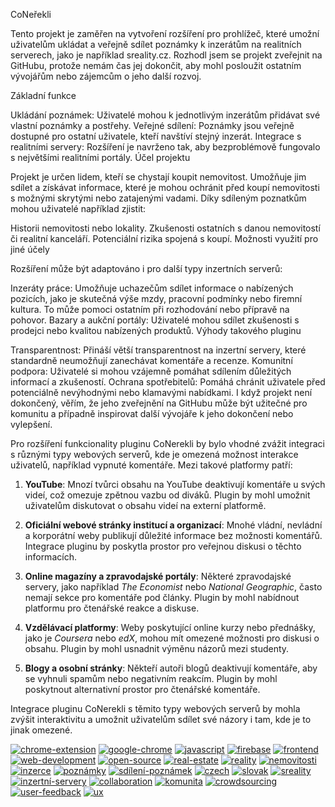 CoNeřekli


Tento projekt je zaměřen na vytvoření rozšíření pro prohlížeč, které umožní uživatelům ukládat a veřejně sdílet poznámky k inzerátům na realitních serverech, jako je například sreality.cz. Rozhodl jsem se projekt zveřejnit na GitHubu, protože nemám čas jej dokončit, aby mohl posloužit ostatním vývojářům nebo zájemcům o jeho další rozvoj.

Základní funkce

Ukládání poznámek: Uživatelé mohou k jednotlivým inzerátům přidávat své vlastní poznámky a postřehy.
Veřejné sdílení: Poznámky jsou veřejně dostupné pro ostatní uživatele, kteří navštíví stejný inzerát.
Integrace s realitními servery: Rozšíření je navrženo tak, aby bezproblémově fungovalo s největšími realitními portály.
Účel projektu

Projekt je určen lidem, kteří se chystají koupit nemovitost. Umožňuje jim sdílet a získávat informace, které je mohou ochránit před koupí nemovitosti s možnými skrytými nebo zatajenými vadami. Díky sdíleným poznatkům mohou uživatelé například zjistit:

Historii nemovitosti nebo lokality.
Zkušenosti ostatních s danou nemovitostí či realitní kanceláří.
Potenciální rizika spojená s koupí.
Možnosti využití pro jiné účely

Rozšíření může být adaptováno i pro další typy inzertních serverů:

Inzeráty práce: Umožňuje uchazečům sdílet informace o nabízených pozicích, jako je skutečná výše mzdy, pracovní podmínky nebo firemní kultura. To může pomoci ostatním při rozhodování nebo přípravě na pohovor.
Bazary a aukční portály: Uživatelé mohou sdílet zkušenosti s prodejci nebo kvalitou nabízených produktů.
Výhody takového pluginu

Transparentnost: Přináší větší transparentnost na inzertní servery, které standardně neumožňují zanechávat komentáře a recenze.
Komunitní podpora: Uživatelé si mohou vzájemně pomáhat sdílením důležitých informací a zkušeností.
Ochrana spotřebitelů: Pomáhá chránit uživatele před potenciálně nevýhodnými nebo klamavými nabídkami.
I když projekt není dokončený, věřím, že jeho zveřejnění na GitHubu může být užitečné pro komunitu a případně inspirovat další vývojáře k jeho dokončení nebo vylepšení.

Pro rozšíření funkcionality pluginu CoNerekli by bylo vhodné zvážit integraci s různými typy webových serverů, kde je omezená možnost interakce uživatelů, například vypnuté komentáře. Mezi takové platformy patří:

1. **YouTube**: Mnozí tvůrci obsahu na YouTube deaktivují komentáře u svých videí, což omezuje zpětnou vazbu od diváků. Plugin by mohl umožnit uživatelům diskutovat o obsahu videí na externí platformě.

2. **Oficiální webové stránky institucí a organizací**: Mnohé vládní, nevládní a korporátní weby publikují důležité informace bez možnosti komentářů. Integrace pluginu by poskytla prostor pro veřejnou diskusi o těchto informacích.

3. **Online magazíny a zpravodajské portály**: Některé zpravodajské servery, jako například *The Economist* nebo *National Geographic*, často nemají sekce pro komentáře pod články. Plugin by mohl nabídnout platformu pro čtenářské reakce a diskuse.

4. **Vzdělávací platformy**: Weby poskytující online kurzy nebo přednášky, jako je *Coursera* nebo *edX*, mohou mít omezené možnosti pro diskusi o obsahu. Plugin by mohl usnadnit výměnu názorů mezi studenty.

5. **Blogy a osobní stránky**: Někteří autoři blogů deaktivují komentáře, aby se vyhnuli spamům nebo negativním reakcím. Plugin by mohl poskytnout alternativní prostor pro čtenářské komentáře.

Integrace pluginu CoNerekli s těmito typy webových serverů by mohla zvýšit interaktivitu a umožnit uživatelům sdílet své názory i tam, kde je to jinak omezené. 




[![chrome-extension](https://img.shields.io/badge/Extension-Chrome-blue.svg)]()
[![google-chrome](https://img.shields.io/badge/Browser-Google%20Chrome-blue.svg)]()
[![javascript](https://img.shields.io/badge/Language-JavaScript-yellow.svg)]()
[![firebase](https://img.shields.io/badge/Backend-Firebase-orange.svg)]()
[![frontend](https://img.shields.io/badge/Frontend-HTML%2FCSS%2FJS-green.svg)]()
[![web-development](https://img.shields.io/badge/Category-Web%20Development-green.svg)]()
[![open-source](https://img.shields.io/badge/License-MIT-green.svg)]()
[![real-estate](https://img.shields.io/badge/Topic-Real%20Estate-red.svg)]()
[![reality](https://img.shields.io/badge/Obor-Realitní%20inzerce-red.svg)]()
[![nemovitosti](https://img.shields.io/badge/Téma-Nemovitosti-red.svg)]()
[![inzerce](https://img.shields.io/badge/Kategorie-Inzerce-lightgrey.svg)]()
[![poznámky](https://img.shields.io/badge/Funkce-Poznámky-lightgrey.svg)]()
[![sdílení-poznámek](https://img.shields.io/badge/Sdílení-Poznámek-lightgrey.svg)]()
[![czech](https://img.shields.io/badge/Jazyk-%C4%8Ce%C5%A1tina-red.svg)]()
[![slovak](https://img.shields.io/badge/Jazyk-Sloven%C4%8Dina-blue.svg)]()
[![sreality](https://img.shields.io/badge/C%C3%ADlov%C3%BD%20web-Sreality.cz-blue.svg)]()
[![inzertní-servery](https://img.shields.io/badge/Fokus-Inzertn%C3%AD%20servery-lightgrey.svg)]()
[![collaboration](https://img.shields.io/badge/Spolupr%C3%A1ce-V%C3%ADt%C3%A1na-brightgreen.svg)]()
[![komunita](https://img.shields.io/badge/Komunita-%C4%8Cesk%C3%A1%2FSlovensk%C3%A1-red.svg)]()
[![crowdsourcing](https://img.shields.io/badge/Crowdsourcing-Ano-brightgreen.svg)]()
[![user-feedback](https://img.shields.io/badge/Zp%C4%9Btn%C3%A1%20vazba-V%C3%ADt%C3%A1na-yellowgreen.svg)]()
[![ux](https://img.shields.io/badge/UX-D%C5%AFle%C5%BEit%C3%A9-blue.svg)]()



